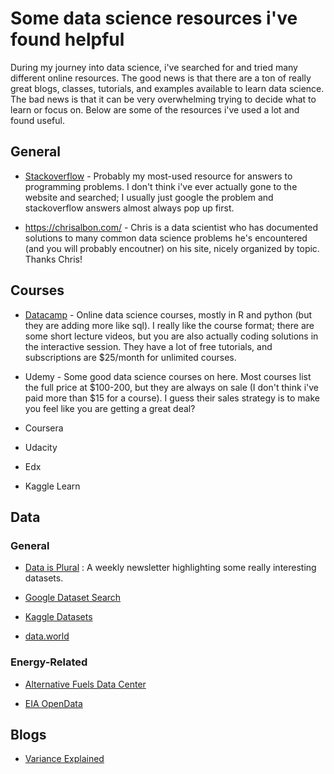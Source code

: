 
# Some data science resources i've found helpful

During my journey into data science, i've searched for and tried many different online resources. The good news is that there are a ton of really great blogs, classes, tutorials, and examples available to learn data science. The bad news is that it can be very overwhelming trying to decide what to learn or focus on. Below are some of the resources i've used a lot and found useful.

## General

* [Stackoverflow](https://stackoverflow.com/) - Probably my most-used resource for answers to programming problems. I don't think i've ever actually gone to the website and searched; I usually just google the problem and stackoverflow answers almost always pop up first.

* <https://chrisalbon.com/> - Chris is a data scientist who has documented solutions to many common data science problems he's encountered (and you will probably encoutner) on his site, nicely organized by topic. Thanks Chris!


## Courses

* [Datacamp](https://www.datacamp.com/) - Online data science courses, mostly in R and python (but they are adding more like sql). I really like the course format; there are some short lecture videos, but you are also actually coding solutions in the interactive session. They have a lot of free tutorials, and subscriptions are $25/month for unlimited courses.

* Udemy - Some good data science courses on here. Most courses list the full price at $100-200, but they are always on sale (I don't think i've paid more than $15 for a course). I guess their sales strategy is to make you feel like you are getting a great deal?

* Coursera

* Udacity

* Edx

* Kaggle Learn

## Data

### General

* [Data is Plural](https://tinyletter.com/data-is-plural) : A weekly newsletter highlighting some really interesting datasets.

* [Google Dataset Search](https://datasetsearch.research.google.com/)

* [Kaggle Datasets](https://www.kaggle.com/datasets)

* [data.world](https://data.world/)

### Energy-Related

* [Alternative Fuels Data Center](https://afdc.energy.gov/vehicles/electric_emissions.html)

* [EIA OpenData](https://www.eia.gov/opendata/index.php)

## Blogs

* [Variance Explained](http://varianceexplained.org/)
